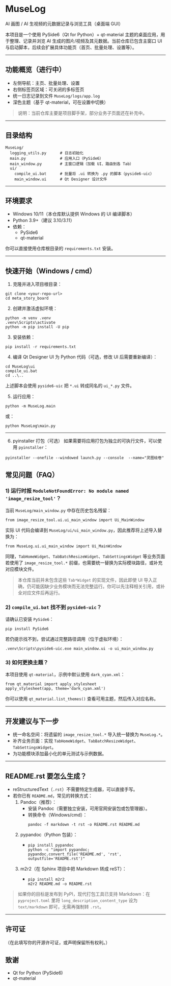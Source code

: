 # MuseLog

AI 画图 / AI 生视频的元数据记录与浏览工具（桌面端 GUI）

本项目是一个使用 PySide6（Qt for Python）+ qt-material 主题的桌面应用，用于整理、记录并浏览 AI 生成的图片/视频及其元数据。当前仓库已包含主窗口 UI 与启动脚本，后续会扩展具体功能页（首页、批量处理、设置等）。

---

## 功能概览（进行中）
- 左侧导航：主页、批量处理、设置
- 右侧标签页区域：可关闭的多标签页
- 统一日志记录到文件 `MuseLog/logs/app.log`
- 深色主题（基于 qt-material，可在设置中切换）

> 说明：当前仓库主要是项目脚手架，部分业务子页面还在补充中。

---

## 目录结构
```
MuseLog/
  logging_utils.py      # 日志初始化
  main.py               # 应用入口（PySide6）
  main_window.py        # 主窗口逻辑（加载 UI、路由到各 Tab）
  ui/
    compile_ui.bat      # 批量将 .ui 转换为 .py 的脚本（pyside6-uic）
    main_window.ui      # Qt Designer 设计文件
```

---

## 环境要求
- Windows 10/11（本仓库默认提供 Windows 的 UI 编译脚本）
- Python 3.9+（建议 3.10/3.11）
- 依赖：
  - PySide6
  - qt-material

你可以直接使用仓库根目录的 `requirements.txt` 安装。

---

## 快速开始（Windows / cmd）
1) 克隆并进入项目根目录：
```
git clone <your-repo-url>
cd meta_story_board
```

2) 创建并激活虚拟环境：
```
python -m venv .venv
.venv\Scripts\activate
python -m pip install -U pip
```

3) 安装依赖：
```
pip install -r requirements.txt
```

4) 编译 Qt Designer UI 为 Python 代码（可选，修改 UI 后需要重新编译）：
```
cd MuseLog\ui
compile_ui.bat
cd ..\..
```
上述脚本会使用 `pyside6-uic` 把 `*.ui` 转成同名的 `ui_*.py` 文件。

5) 运行应用：
```
python -m MuseLog.main
```
或：
```
python MuseLog\main.py
```

---

6) pyinstaller 打包（可选）
如果需要将应用打包为独立的可执行文件，可以使用 `pyinstaller`：
```
pyinstaller --onefile --windowed launch.py --console  --name="灵图绘卷"
```

## 常见问题（FAQ）

### 1) 运行时报 `ModuleNotFoundError: No module named 'image_resize_tool'`？
当前 `MuseLog/main_window.py` 中存在历史包名残留：
```
from image_resize_tool.ui.ui_main_window import Ui_MainWindow
```
实际 UI 代码会编译到 `MuseLog/ui/ui_main_window.py`，因此推荐将上述导入替换为：
```
from MuseLog.ui.ui_main_window import Ui_MainWindow
```
同理，`TabHomeWidget`、`TabBatchResizeWidget`、`TabSettingsWidget` 等业务页面若使用了 `image_resize_tool.*` 前缀，也需要统一替换为实际模块路径，或补充对应模块文件。

> 本仓库当前并未包含这些 `Tab*Widget` 的实现文件，因此即使 UI 导入正确，仍可能因缺少业务模块而无法完整运行。你可以先注释相关引用，或补全对应文件后再运行。

### 2) `compile_ui.bat` 找不到 `pyside6-uic`？
请确认已安装 `PySide6`：
```
pip install PySide6
```
若仍提示找不到，尝试通过完整路径调用（位于虚拟环境）：
```
.venv\Scripts\pyside6-uic.exe main_window.ui -o ui_main_window.py
```

### 3) 如何更换主题？
本项目使用 `qt-material`，示例中默认使用 `dark_cyan.xml`：
```
from qt_material import apply_stylesheet
apply_stylesheet(app, theme='dark_cyan.xml')
```
你可以使用 `qt_material.list_themes()` 查看可用主题，然后传入对应名称。

---

## 开发建议与下一步
- 统一命名空间：将遗留的 `image_resize_tool.*` 导入统一替换为 `MuseLog.*`。
- 补齐业务页面：实现 `TabHomeWidget`、`TabBatchResizeWidget`、`TabSettingsWidget`。
- 为功能模块添加最小化的单元测试与示例数据。

---

## README.rst 要怎么生成？
- reStructuredText（`.rst`）不需要特定生成器，可以直接手写。
- 若你已有 `README.md`，常见的转换方式：
  1. Pandoc（推荐）：
     - 安装 Pandoc（需要独立安装，可用官网安装包或包管理器）。
     - 转换命令（Windows/cmd）：
       ```
       pandoc -f markdown -t rst -o README.rst README.md
       ```
  2. pypandoc（Python 包装）：
     - ```
       pip install pypandoc
       python -c "import pypandoc; pypandoc.convert_file('README.md', 'rst', outputfile='README.rst')"
       ```
  3. m2r2（在 Sphinx 项目中把 Markdown 转成 reST）：
     - ```
       pip install m2r2
       m2r2 README.md -o README.rst
       ```

> 如果你的目标是发布到 PyPI，现代打包工具已支持 Markdown：在 `pyproject.toml` 里将 `long_description_content_type` 设为 `text/markdown` 即可，无需再强制转 `.rst`。

---

## 许可证
（在此填写你的开源许可证，或声明保留所有权利。）

## 致谢
- Qt for Python (PySide6)
- qt-material

